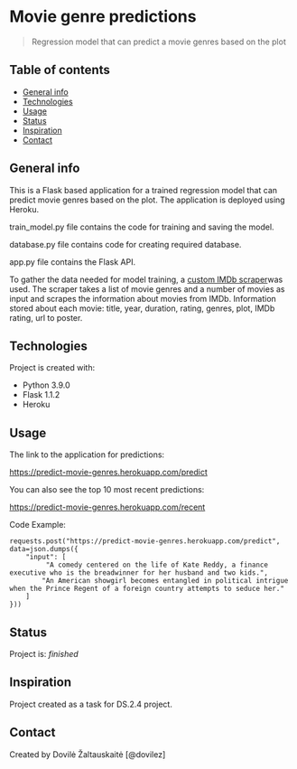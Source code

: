 # Movie genre predictions
> Regression model that can predict a movie genres based on the plot

## Table of contents
* [General info](#general-info)
* [Technologies](#technologies)
* [Usage](#usage)
* [Status](#status)
* [Inspiration](#inspiration)
* [Contact](#contact)

## General info
This is a Flask based application for a trained regression model that can predict movie genres based on the plot.
The application is deployed using Heroku.

train_model.py file contains the code for training and saving the model.

database.py file contains code for creating required database.

app.py file contains the Flask API.

To gather the data needed for model training, a [custom IMDb scraper](https://github.com/dovilez/IMDbscraper)was used. The scraper takes a list of movie genres and a number of movies as input and scrapes the information about movies from IMDb. Information stored about each movie: title, year, duration, rating, genres, plot, IMDb rating, url to poster.

## Technologies
Project is created with:
* Python 3.9.0
* Flask 1.1.2
* Heroku

## Usage
The link to the application for predictions:

https://predict-movie-genres.herokuapp.com/predict

You can also see the top 10 most recent predictions:

https://predict-movie-genres.herokuapp.com/recent

Code Example:
```
requests.post("https://predict-movie-genres.herokuapp.com/predict", data=json.dumps({
    "input": [
         "A comedy centered on the life of Kate Reddy, a finance executive who is the breadwinner for her husband and two kids.", 
        "An American showgirl becomes entangled in political intrigue when the Prince Regent of a foreign country attempts to seduce her."
    ]
}))
```

## Status
Project is: _finished_

## Inspiration
Project created as a task for DS.2.4 project.

## Contact
Created by Dovilė Žaltauskaitė [@dovilez] 
